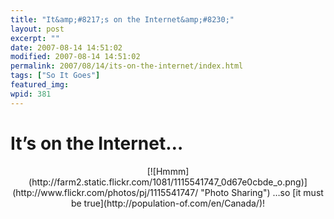 ```yaml
---
title: "It&amp;#8217;s on the Internet&amp;#8230;"
layout: post
excerpt: ""
date: 2007-08-14 14:51:02
modified: 2007-08-14 14:51:02
permalink: 2007/08/14/its-on-the-internet/index.html
tags: ["So It Goes"]
featured_img: 
wpid: 381
---
```


# It&#8217;s on the Internet&#8230;

<div align="center">[![Hmmm](http://farm2.static.flickr.com/1081/1115541747_0d67e0cbde_o.png)](http://www.flickr.com/photos/pj/1115541747/ "Photo Sharing")  
…so [it must be true](http://population-of.com/en/Canada/)!

</div>